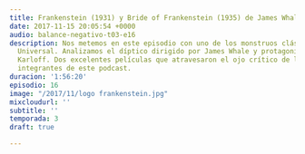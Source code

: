 ```yaml
---
title: Frankenstein (1931) y Bride of Frankenstein (1935) de James Whale
date: 2017-11-15 20:05:54 +0000
audio: balance-negativo-t03-e16
description: Nos metemos en este episodio con uno de los monstruos clásicos de la
  Universal. Analizamos el díptico dirigido por James Whale y protagonizado por Boris
  Karloff. Dos excelentes películas que atravesaron el ojo crítico de los prestigiosos
  integrantes de este podcast.
duracion: '1:56:20'
episodio: 16
image: "/2017/11/logo frankenstein.jpg"
mixcloudurl: ''
subtitle: ''
temporada: 3
draft: true

---
```

